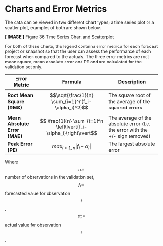 # Charts and Error Metrics

The data can be viewed in two different chart types; a time series plot or a scatter plot, examples of both are shown below.


**[ IMAGE ]**
Figure 36 Time Series Chart and Scatterplot

For both of these charts, the legend contains error metrics for each forecast project or snapshot so that the user can assess the performance of each forecast when compared to the actuals.  The three error metrics are root mean square, mean absolute error and PE and are calculated for the validation set only.



| Error Metric                                                                                        | Formula | Description                                                                   |
|-----------------------------------------------------------------------------------------------------|:---:|-------------------------------------------------------------------------------|
| **Root Mean Square (RMS)**                                                                              |   $$\sqrt{\frac{1}{n}  \sum_{i=1}^n(f_i-\alpha_i)^2}$$      | The square root of the average of the squared errors                          |
| **Mean Absolute Error (MAE)**                                                                          |   $$ \frac{1}{n} \sum_{i=1}^n \left\lvert{f_i-\alpha_i}\right\rvert$$      | The average of the absolute error (i.e. the error with  the +/- sign removed) |
| **Peak Error (PE)**                                                                                     |   $$ max_{i=1, n} \left\lvert{f_i-\alpha_i}\right\rvert $$      | The largest absolute error                                                    |

Where $$n:=$$ number of observations in the validation set,  $$f_i:=$$ forecasted value for observation $$i$$, $$\alpha_i:=$$ actual value for observation $$i$$.